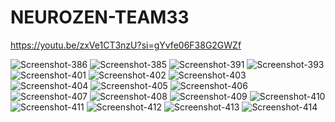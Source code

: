 ﻿# NEUROZEN-TEAM33

 https://youtu.be/zxVe1CT3nzU?si=gYvfe06F38G2GWZf

 <img src="https://i.ibb.co/WNQS6Xvm/Screenshot-386.png" alt="Screenshot-386" border="0">
 <img src="https://i.ibb.co/KppCyYNQ/Screenshot-385.png" alt="Screenshot-385" border="0">
 <img src="https://i.ibb.co/3YS808Zg/Screenshot-391.png" alt="Screenshot-391" border="0">

<img src="https://i.ibb.co/35S8zLs0/Screenshot-393.png" alt="Screenshot-393" border="0">
<img src="https://i.ibb.co/sdTCWT39/Screenshot-401.png" alt="Screenshot-401" border="0">

<img src="https://i.ibb.co/ymW8v1RY/Screenshot-402.png" alt="Screenshot-402" border="0">
<img src="https://i.ibb.co/mrcNj0CN/Screenshot-403.png" alt="Screenshot-403" border="0">
<img src="https://i.ibb.co/Xfxm6Sdv/Screenshot-404.png" alt="Screenshot-404" border="0">
<img src="https://i.ibb.co/DfSmR7FB/Screenshot-405.png" alt="Screenshot-405" border="0">
<img src="https://i.ibb.co/pB9vrSpN/Screenshot-406.png" alt="Screenshot-406" border="0">
<img src="https://i.ibb.co/WNXNnfCj/Screenshot-407.png" alt="Screenshot-407" border="0">
<img src="https://i.ibb.co/Cs7xq46c/Screenshot-408.png" alt="Screenshot-408" border="0">
<img src="https://i.ibb.co/xq8z41Cq/Screenshot-409.png" alt="Screenshot-409" border="0">
<img src="https://i.ibb.co/FbL2q4xF/Screenshot-410.png" alt="Screenshot-410" border="0">
<img src="https://i.ibb.co/r2hpzbvw/Screenshot-411.png" alt="Screenshot-411" border="0">
<img src="https://i.ibb.co/b57tHmWp/Screenshot-412.png" alt="Screenshot-412" border="0">
<img src="https://i.ibb.co/v6vJDhRY/Screenshot-413.png" alt="Screenshot-413" border="0">
<img src="https://i.ibb.co/PHwJSFD/Screenshot-414.png" alt="Screenshot-414" border="0">

 
 
